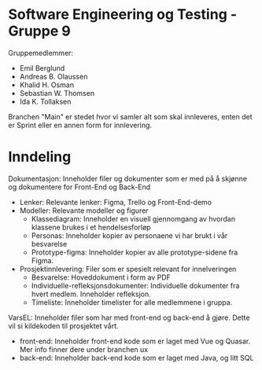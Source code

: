# Software Engineering og Testing - Gruppe 9

Gruppemedlemmer: 
- Emil Berglund 
- Andreas B. Olaussen
- Khalid H. Osman
- Sebastian W. Thomsen
- Ida K. Tollaksen

Branchen "Main" er stedet hvor vi samler alt som skal innleveres, enten det er Sprint eller en annen form for innlevering.

# Inndeling

Dokumentasjon: Inneholder filer og dokumenter som er med på å skjønne og dokumentere for Front-End og Back-End

- Lenker: Relevante lenker: Figma, Trello og Front-End-demo
- Modeller: Relevante modeller og figurer
    - Klassediagram: Inneholder en visuell gjennomgang av hvordan klassene brukes i et hendelsesforløp
    - Personas: Inneholder kopier av personaene vi har brukt i vår besvarelse
    - Prototype-figma: Inneholder kopier av alle prototype-sidene fra Figma.
- Prosjektinnlevering: Filer som er spesielt relevant for innelveringen
    - Besvarelse: Hoveddokument i form av PDF
    - Individuelle-refleksjonsdokumenter: Individuelle dokumenter fra hvert medlem. Inneholder refleksjon.
    - Timeliste: Inneholder timelister for alle medlemmene i gruppa.


VarsEL: Inneholder filer som har med front-end og back-end å gjøre. Dette vil si kildekoden til prosjektet vårt.
- front-end: Inneholder front-end kode som er laget med Vue og Quasar. Mer info finner dere under branchen ux
- back-end: Inneholder back-end kode som er laget med Java, og litt SQL
